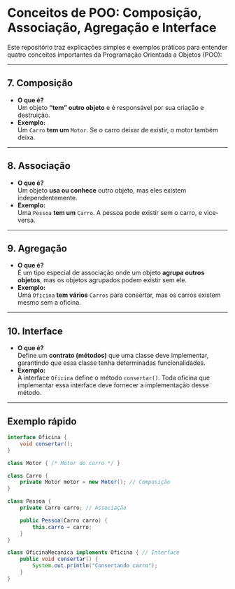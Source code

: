 # Conceitos de POO: Composição, Associação, Agregação e Interface

Este repositório traz explicações simples e exemplos práticos para entender quatro conceitos importantes da Programação Orientada a Objetos (POO):

---

## 7. Composição

- **O que é?**  
  Um objeto **“tem” outro objeto** e é responsável por sua criação e destruição.  
- **Exemplo:**  
  Um `Carro` **tem um** `Motor`. Se o carro deixar de existir, o motor também deixa.

---

## 8. Associação

- **O que é?**  
  Um objeto **usa ou conhece** outro objeto, mas eles existem independentemente.  
- **Exemplo:**  
  Uma `Pessoa` **tem um** `Carro`. A pessoa pode existir sem o carro, e vice-versa.

---

## 9. Agregação

- **O que é?**  
  É um tipo especial de associação onde um objeto **agrupa outros objetos**, mas os objetos agrupados podem existir sem ele.  
- **Exemplo:**  
  Uma `Oficina` **tem vários** `Carros` para consertar, mas os carros existem mesmo sem a oficina.

---

## 10. Interface

- **O que é?**  
  Define um **contrato (métodos)** que uma classe deve implementar, garantindo que essa classe tenha determinadas funcionalidades.  
- **Exemplo:**  
  A interface `Oficina` define o método `consertar()`. Toda oficina que implementar essa interface deve fornecer a implementação desse método.

---

## Exemplo rápido

```java
interface Oficina {
    void consertar();
}

class Motor { /* Motor do carro */ }

class Carro {
    private Motor motor = new Motor(); // Composição
}

class Pessoa {
    private Carro carro; // Associação

    public Pessoa(Carro carro) {
        this.carro = carro;
    }
}

class OficinaMecanica implements Oficina { // Interface
    public void consertar() {
        System.out.println("Consertando carro");
    }
}
